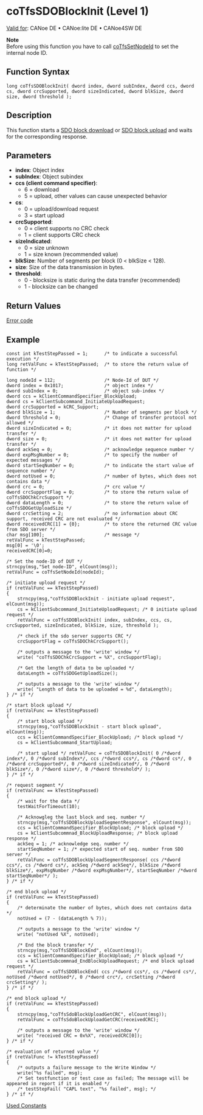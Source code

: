 # coTfsSDOBlockInit (Level 1)

[Valid for](../../../../Shared/FeatureAvailability.md): CANoe DE • CANoe:lite DE • CANoe4SW DE

**Note**  
Before using this function you have to call [coTfsSetNodeId](CAPLfunctionCoTfsSetNodeId.md) to set the internal node ID.

## Function Syntax

```plaintext
long coTfsSDOBlockInit( dword index, dword subIndex, dword ccs, dword cs, dword crcSupported, dword sizeIndicated, dword blkSize, dword size, dword threshold );
```

## Description

This function starts a [SDO block download](../../../../CANoeCANalyzer/CANopen/TfsNodelayer/SDO/BlockSdoDownload.md) or [SDO block upload](../../../../CANoeCANalyzer/CANopen/TfsNodelayer/PDOTests.md) and waits for the corresponding response.

## Parameters

- **index**: Object index
- **subIndex**: Object subindex
- **ccs (client command specifier)**:
  - 6 = download
  - 5 = upload, other values can cause unexpected behavior
- **cs**:
  - 0 = upload/download request
  - 3 = start upload
- **crcSupported**:
  - 0 = client supports no CRC check
  - 1 = client supports CRC check
- **sizeIndicated**:
  - 0 = size unknown
  - 1 = size known (recommended value)
- **blkSize**: Number of segments per block (0 < blkSize < 128).
- **size**: Size of the data transmission in bytes.
- **threshold**:
  - 0 - blocksize is static during the data transfer (recommended)
  - 1 - blocksize can be changed

## Return Values

[Error code](../CAPLfunctionsCANopenNLTFSErrorCodes.md)

## Example

```plaintext
const int kTestStepPassed = 1;      /* to indicate a successful execution */
long retValFunc = kTestStepPassed;  /* to store the return value of function */

long nodeId = 112;                  /* Node-Id of DUT */
dword index = 0x1017;               /* object index */
dword subIndex = 0;                 /* object sub-index */
dword ccs = kClientCommandSpecifier_BlockUpload;
dword cs = kClientSubcommand_InitiateUploadRequest;
dword crcSupported = kCRC_Support;
dword blkSize = 1;                  /* Number of segments per block */
dword threshold = 0;                /* Change of transfer protocol not allowed */
dword sizeIndicated = 0;            /* it does not matter for upload transfer */
dword size = 0;                     /* it does not matter for upload transfer */
dword ackSeq = 0;                   /* acknowledge sequence number */
dword expMsgNumber = 0;             /* to specify the number of expected messages */
dword startSeqNumber = 0;           /* to indicate the start value of sequence number */
dword notUsed = 0;                  /* number of bytes, which does not contains data */
dword crc = 0;                      /* crc value */
dword crcSupportFlag = 0;           /* to store the return value of coTfsSDOChkCrcSupport */
dword dataLength = 0;               /* to store the return value of coTfsSDOGetUploadSize */
dword crcSetting = 2;               /* no information about CRC support, received CRC are not evaluated */
dword receivedCRC[1] = {0};         /* to store the returned CRC value from SDO server */
char msg[100];                      /* message */
retValFunc = kTestStepPassed;
msg[0] = '\0';
receivedCRC[0]=0;

/* Set the node-ID of DUT */
strncpy(msg,"Set node-ID", elCount(msg));
retValFunc = coTfsSetNodeId(nodeId);

/* initiate upload request */
if (retValFunc == kTestStepPassed)
{
    strncpy(msg,"coTfsSDOBlockInit - initiate upload request", elCount(msg));
    cs = kClientSubcommand_InitiateUploadRequest; /* 0 initiate upload request */
    retValFunc = coTfsSDOBlockInit( index, subIndex, ccs, cs, crcSupported, sizeIndicated, blkSize, size, threshold );

    /* check if the sdo server supports CRC */
    crcSupportFlag = coTfsSDOChkCrcSupport();

    /* outputs a message to the 'write' window */
    write( "coTfsSDOChkCrcSupport = %X", crcSupportFlag);

    /* Get the length of data to be uploaded */
    dataLength = coTfsSDOGetUploadSize();

    /* outputs a message to the 'write' window */
    write( "Length of data to be uploaded = %d", dataLength);
} /* if */

/* start block upload */
if (retValFunc == kTestStepPassed)
{
    /* start block upload */
    strncpy(msg,"coTfsSDOBlockInit - start block upload", elCount(msg));
    ccs = kClientCommandSpecifier_BlockUpload; /* block upload */
    cs = kClientSubcommand_StartUpload;

    /* start upload */ retValFunc = coTfsSDOBlockInit( 0 /*dword index*/, 0 /*dword subIndex*/, ccs /*dword ccs*/, cs /*dword cs*/, 0 /*dword crcSupported*/, 0 /*dword sizeIndicated*/, 0 /*dword blkSize*/, 0 /*dword size*/, 0 /*dword threshold*/ );
} /* if */

/* request segment */
if (retValFunc == kTestStepPassed)
{
    /* wait for the data */
    testWaitForTimeout(10);

    /* Acknowgleg the last block and seq. number */
    strncpy(msg,"coTfsSDOBlockUploadSegmentResponse", elCount(msg));
    ccs = kClientCommandSpecifier_BlockUpload; /* block upload */
    cs = kClientSubcommnad_BlockUploadResponse; /* block upload response */
    ackSeq = 1; /* acknowledge seq. number */
    startSeqNumber = 1; /* expected start of seq. number from SDO server */
    retValFunc = coTfsSDOBlockUploadSegmentResponse( ccs /*dword ccs*/, cs /*dword cs*/, ackSeq /*dword ackSeq*/, blkSize /*dword blkSize*/, expMsgNumber /*dword expMsgNumber*/, startSeqNumber /*dword startSeqNumber*/ );
} /* if */

/* end block upload */
if (retValFunc == kTestStepPassed)
{
    /* determinate the number of bytes, which does not contains data */
    notUsed = (7 - (dataLength % 7));

    /* outputs a message to the 'write' window */
    write( "notUsed %X", notUsed);

    /* End the block transfer */
    strncpy(msg,"coTfsSDOBlockEnd", elCount(msg));
    ccs = kClientCommandSpecifier_BlockUpload; /* block upload */
    cs = kClientSubcommnad_EndBlockUploadRequest; /* end block upload request */
    retValFunc = coTfsSDOBlockEnd( ccs /*dword ccs*/, cs /*dword cs*/, notUsed /*dword notUsed*/, 0 /*dword crc*/, crcSetting /*dword crcSetting*/ );
} /* if */

/* end block upload */
if (retValFunc == kTestStepPassed)
{
    strncpy(msg,"coTfsSdoBlockUploadGetCRC", elCount(msg));
    retValFunc = coTfsSdoBlockUploadGetCRC(receivedCRC);

    /* outputs a message to the 'write' window */
    write( "received CRC = 0x%X", receivedCRC[0]);
} /* if */

/* evaluation of returned value */
if (retValFunc != kTestStepPassed)
{
    /* outputs a failure message to the Write Window */
    write("%s failed", msg);
    /* Set testfunction or test case as failed; The message will be appeared in report if it is enabled */
    /* testStepFail( "CAPL text", "%s failed", msg); */
} /* if */
```

[Used Constants](../CAPLfunctionsCANopenNLTFSExampleConstants.md)
